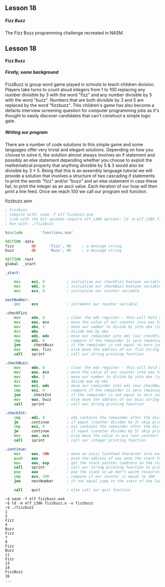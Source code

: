 ## Lesson 18

##### Fizz Buzz

The Fizz Buzz programming challenge recreated in NASM.

<!-- more -->

## Lesson 18

#### Fizz Buzz


##### Firstly, some background

FizzBuzz is group word game played in schools to teach children division.  Players take turns to count aloud integers from 1 to 100 replacing any number divisible by 3 with the word "fizz" and any number divisible by 5 with the word "buzz".  Numbers that are both divisible by 3 and 5 are replaced by the word "fizzbuzz".  This children's game has also become a defacto interview screening question for computer programming jobs as it's thought to easily discover candidates that can't construct a simple logic gate.

##### Writing our program

There are a number of code solutions to this simple game and some languages offer very trivial and elegant solutions.  Depending on how you choose to solve it, the solution almost always involves an if statement and possibly an else statement depending whether you choose to exploit the mathematical property that anything divisible by 5 & 3 would also be divisible by 3 * 5.  Being that this is an assembly language tutorial we will provide a solution that involves a structure of two cascading if statements to print the words "fizz" and/or "buzz" and an else statement in case these fail, to print the integer as an ascii value.  Each iteration of our loop will then print a line feed. Once we reach 100 we call our program exit function.

fizzbuzz.asm
```asm
; Fizzbuzz
; Compile with: nasm -f elf fizzbuzz.asm
; Link with (64 bit systems require elf_i386 option): ld -m elf_i386 fizzbuzz.o -o fizzbuzz
; Run with: ./fizzbuzz

%include        'functions.asm'

SECTION .data
fizz        db      'Fizz', 0h     ; a message string
buzz        db      'Buzz', 0h     ; a message string

SECTION .text
global  _start

_start:

    mov     esi, 0          ; initialise our checkFizz boolean variable
    mov     edi, 0          ; initialise our checkBuzz boolean variable
    mov     ecx, 0          ; initialise our counter variable

nextNumber:
    inc     ecx             ; increment our counter variable

.checkFizz
    mov     edx, 0          ; clear the edx register - this will hold our remainder after division
    mov     eax, ecx        ; move the value of our counter into eax for division
    mov     ebx, 3          ; move our number to divide by into ebx (in this case the value is 3)
    div     ebx             ; divide eax by ebx
    mov     edi, edx        ; move our remainder into edi (our checkFizz boolean variable)
    cmp     edi, 0          ; compare if the remainder is zero (meaning the counter divides by 3)
    jne     .checkBuzz      ; if the remainder is not equal to zero jump to local label checkBuzz
    mov     eax, fizz       ; else move the address of our fizz string into eax for printing
    call    sprint          ; call our string printing function

.checkBuzz:
    mov     edx, 0          ; clear the edx register - this will hold our remainder after division
    mov     eax, ecx        ; move the value of our counter into eax for division
    mov     ebx, 5          ; move our number to divide by into ebx (in this case the value is 5)
    div     ebx             ; divide eax by ebx
    mov     esi, edx        ; move our remainder into edi (our checkBuzz boolean variable)
    cmp     esi, 0          ; compare if the remainder is zero (meaning the counter divides by 5)
    jne     .checkInt       ; if the remainder is not equal to zero jump to local label checkInt
    mov     eax, buzz       ; else move the address of our buzz string into eax for printing
    call    sprint          ; call our string printing function

.checkInt:
    cmp     edi, 0          ; edi contains the remainder after the division in checkFizz
    je     .continue        ; if equal (counter divides by 3) skip printing the integer
    cmp     esi, 0          ; esi contains the remainder after the division in checkBuzz
    je     .continue        ; if equal (counter divides by 5) skip printing the integer
    mov     eax, ecx        ; else move the value in ecx (our counter) into eax for printing
    call    iprint          ; call our integer printing function

.continue:
    mov     eax, 0Ah        ; move an ascii linefeed character into eax
    push    eax             ; push the address of eax onto the stack for printing
    mov     eax, esp        ; get the stack pointer (address on the stack of our linefeed char)
    call    sprint          ; call our string printing function to print a line feed
    pop     eax             ; pop the stack so we don't waste resources
    cmp     ecx, 100        ; compare if our counter is equal to 100
    jne     nextNumber      ; if not equal jump to the start of the loop

    call    quit            ; else call our quit function
```

```
~$ nasm -f elf fizzbuzz.asm
~$ ld -m elf_i386 fizzbuzz.o -o fizzbuzz
~$ ./fizzbuzz
1
2
Fizz
4
Buzz
Fizz
7
8
Fizz
Buzz
11
Fizz
13
14
FizzBuzz
16
...
```

